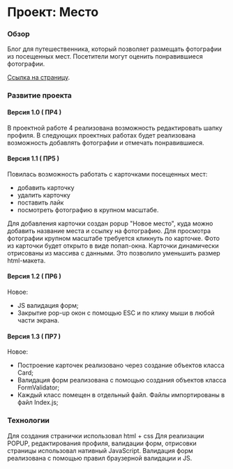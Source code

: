 # Проект: Место

### Обзор

Блог для путешественника, который позволяет размещать фотографии из посещенных мест.
Посетители могут оценить понравившиеся фотографии.

[Ссылка на страницу](https://nickprokhorov.github.io/mesto/index.html). 

### Развитие проекта

#### Версия 1.0 ( ПР4 )
В проектной работе 4 реализована возможность редактировать шапку профиля. 
В следующих проектных работах будет реализована возможность добавлять фотографии и отмечать понравившиеся. 

#### Версия 1.1 ( ПР5 )
Повилась возможность работать с карточками посещенных мест:   
- добавить карточку
- удалить карточку
- поставить лайк
- посмотреть фотографию в крупном масштабе.  

Для добавления карточки создан popup "Новое место", куда можно добавить название места и ссылку на фотографию.
Для просмотра фотографии крупном масштабе требуется кликнуть по карточке. Фото из карточки будет открыто в виде попап-окна.  Карточки динамически отрисованы из массива с данными. Это позволило уменьшить размер html-макета.

#### Версия 1.2 ( ПР6 )
Новое:  
- JS валидация форм; 
- Закрытие pop-up окон с помощью ESC и по клику мыши в любой части экрана.

#### Версия 1.3 ( ПР7 )
Новое: 
- Построение карточек реализовано через создание объектов класса Card;
- Валидация форм реализована с помощью создания объектов класса FormValidator;
- Каждый класс помещен в отдельный файл. Файлы импортированы в файл Index.js;

### Технологии

Для создания странички использовал html + css
Для реализации POPUP, редактирования профиля, валидации форм, отрисовки страницы использовал нативный JavaScript. 
Валидация форм реализована с помощью правил браузерной валидации и JS.
